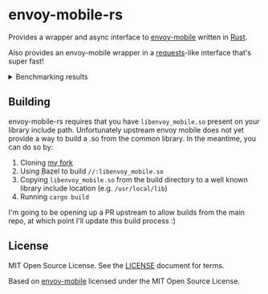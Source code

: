 # envoy-mobile-rs

Provides a wrapper and async interface to
[envoy-mobile](https://github.com/envoyproxy/envoy-mobile)
written in [Rust](https://www.rust-lang.org/).

Also provides an envoy-mobile wrapper
in a [requests](https://pypi.org/project/requests)-like interface
that's super fast!

<details>
<summary>Benchmarking results</summary>
```
----------------------------------------------------------------------------------------------------------- benchmark: 9 tests ----------------------------------------------------------------------------------------------------------
Name (time in us)                                   Min                     Max                    Mean                StdDev                  Median                   IQR            Outliers         OPS            Rounds  Iterations
-----------------------------------------------------------------------------------------------------------------------------------------------------------------------------------------------------------------------------------------
test_performance[1-envoy_requests]             611.8330 (1.0)          736.1250 (1.0)          672.3000 (1.0)         55.2797 (1.0)          644.9590 (1.0)         93.4483 (2.44)          2;0  1,487.4312 (1.0)           5           1
test_performance[1-requests_session]           940.3340 (1.54)       1,956.9590 (2.66)       1,012.0325 (1.51)        63.8324 (1.15)         999.0420 (1.55)        38.3535 (1.0)         65;53    988.1105 (0.66)        752           1
test_performance[1-requests]                 1,234.7500 (2.02)       1,690.5830 (2.30)       1,346.2345 (2.00)        91.5738 (1.66)       1,319.4585 (2.05)        70.5210 (1.84)        21;13    742.8126 (0.50)        132           1
test_performance[10-envoy_requests]          3,658.2090 (5.98)       4,297.1670 (5.84)       3,869.7184 (5.76)       113.8674 (2.06)       3,855.1245 (5.98)       148.6660 (3.88)         56;2    258.4167 (0.17)        186           1
test_performance[10-requests_session]        8,512.3750 (13.91)      9,462.7090 (12.85)      8,981.5992 (13.36)      179.4580 (3.25)       8,986.7500 (13.93)      218.0840 (5.69)         31;3    111.3387 (0.07)         97           1
test_performance[10-requests]               10,352.0000 (16.92)     17,292.0840 (23.49)     11,078.7854 (16.48)      823.2228 (14.89)     10,923.0830 (16.94)      482.7815 (12.59)         3;3     90.2626 (0.06)         79           1
test_performance[100-envoy_requests]        35,108.0830 (57.38)     41,907.4580 (56.93)     37,060.9867 (55.13)    1,539.1634 (27.84)     36,778.0620 (57.02)    2,040.4170 (53.20)         5;1     26.9826 (0.02)         22           1
test_performance[100-requests_session]      90,539.5830 (147.98)    98,531.9160 (133.85)    92,629.1819 (137.78)   2,508.8304 (45.38)     91,733.9170 (142.23)   1,446.1975 (37.71)         2;2     10.7957 (0.01)         11           1
test_performance[100-requests]             101,515.3750 (165.92)   112,601.4170 (152.97)   105,248.9669 (156.55)   3,501.9664 (63.35)    104,494.2085 (162.02)   2,073.6260 (54.07)         4;2      9.5013 (0.01)         10           1
-----------------------------------------------------------------------------------------------------------------------------------------------------------------------------------------------------------------------------------------
```
</details>

## Building

envoy-mobile-rs requires that you have
`libenvoy_mobile.so` present on your library include path.
Unfortunately upstream envoy mobile does not yet
provide a way to build a .so from the common library.
In the meantime, you can do so by:

1. Cloning [my fork](https://github.com/crockeo/envoy-mobile)
1. Using Bazel to build `//:libenvoy_mobile.so`
1. Copying `libenvoy_mobile.so` from the build directory
   to a well known library include location (e.g. `/usr/local/lib`)
1. Running `cargo build`

I'm going to be opening up a PR upstream to allow builds from the main repo,
at which point I'll update this build process :)

## License

MIT Open Source License. See the [LICENSE](/LICENSE) document for terms.

Based on [envoy-mobile](https://github.com/envoyproxy/envoy-mobile)
licensed under the MIT Open Source License.
